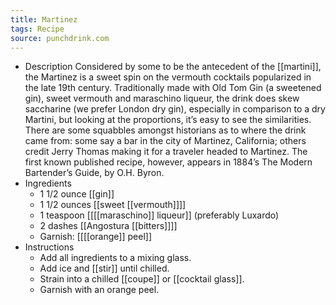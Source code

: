 ```yaml
---
title: Martinez
tags: Recipe
source: punchdrink.com
---
```


- Description
  Considered by some to be the antecedent of the [[martini]], the Martinez is a sweet spin on the vermouth cocktails popularized in the late 19th century. Traditionally made with Old Tom Gin (a sweetened gin), sweet vermouth and maraschino liqueur, the drink does skew saccharine (we prefer London dry gin), especially in comparison to a dry Martini, but looking at the proportions, it’s easy to see the similarities. There are some squabbles amongst historians as to where the drink came from: some say a bar in the city of Martinez, California; others credit Jerry Thomas making it for a traveler headed to Martinez. The first known published recipe, however, appears in 1884’s The Modern Bartender’s Guide, by O.H. Byron.
- Ingredients
	- 1 1/2 ounce [[gin]]
	- 1 1/2 ounces [[sweet [[vermouth]]]]
	- 1 teaspoon [[[[maraschino]] liqueur]] (preferably Luxardo)
	- 2 dashes [[Angostura [[bitters]]]]
	- Garnish: [[[[orange]] peel]]
- Instructions
	- Add all ingredients to a mixing glass.
	- Add ice and [[stir]] until chilled.
	- Strain into a chilled [[coupe]] or [[cocktail glass]].
	- Garnish with an orange peel.